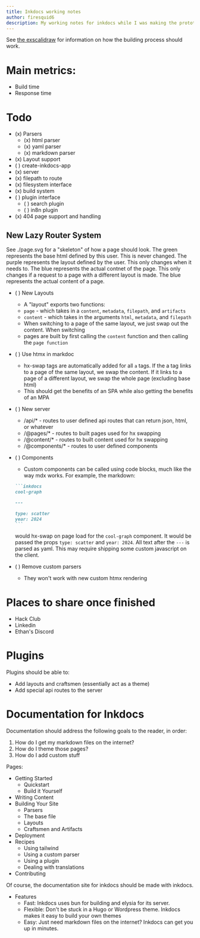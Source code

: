 ```yaml
---
title: Inkdocs working notes
author: firesquid6
description: My working notes for inkdocs while I was making the prototype and initial version of inkdocs.
---
```


See [the exscalidraw](https://excalidraw.com/#json=vLl1eq1dLLDo3hOySVoLH,SXJzVd3g2NH7nvJ8IWnngg) for information on how the building process should work.

# Main metrics:

- Build time
- Response time

# Todo

- (x) Parsers
  - (x) html parser
  - (x) yaml parser
  - (x) markdown parser
- (x) Layout support
- ( ) create-inkdocs-app
- (x) server
- (x) filepath to route
- (x) filesystem interface
- (x) build system
- ( ) plugin interface
  - ( ) search plugin
  - ( ) in8n plugin
- (x) 404 page support and handling

## New Lazy Router System

See ./page.svg for a "skeleton" of how a page should look. The green represents the base html defined by this user. This is never changed. The purple represents the layout defined by the user. This only changes when it needs to. The blue represents the actual contnet of the page. This only changes if a request to a page with a different layout is made. The blue represents the actual content of a page.

- ( ) New Layouts
  - A "layout" exports two functions:
  - `page` - which takes in a `content`, `metadata`, `filepath`, and `artifacts`
  - `content` - which takes in the arguments `html`, `metadata`, and `filepath`
  - When switching to a page of the same layout, we just swap out the content. When switching
  - pages are built by first calling the `content` function and then calling the `page function`
- ( ) Use htmx in markdoc
  - hx-swap tags are automatically added for all `a` tags. If the a tag links to a page of the same layout, we swap the content. If it links to a page of a different layout, we swap the whole page (excluding base html)
  - This should get the benefits of an SPA while also getting the benefits of an MPA
- ( ) New server
  - /api/\* - routes to user defined api routes that can return json, html, or whatever
  - /@pages/\* - routes to built pages used for hx swapping
  - /@content/\* - routes to built content used for hx swapping
  - /@components/\* - routes to user defined components
- ( ) Components

  - Custom components can be called using code blocks, much like the way mdx works. For example, the markdown:

  ````markdown
  ```inkdocs
  cool-graph

  ---

  type: scatter
  year: 2024
  ```
  ````

  would hx-swap on page load for the `cool-graph` component. It would be passed the props `type: scatter` and `year: 2024`. All text after the `---` is parsed as yaml. This may require shipping some custom javascript on the client.

- ( ) Remove custom parsers
  - They won't work with new custom htmx rendering

# Places to share once finished

- Hack Club
- Linkedin
- Ethan's Discord

# Plugins

Plugins should be able to:

- Add layouts and craftsmen (essentially act as a theme)
- Add special api routes to the server

# Documentation for Inkdocs

Documentation should address the following goals to the reader, in order:

1. How do I get my markdown files on the internet?
2. How do I theme those pages?
3. How do I add custom stuff

Pages:

- Getting Started
  - Quickstart
  - Build it Yourself
- Writing Content
- Building Your Site
  - Parsers
  - The base file
  - Layouts
  - Craftsmen and Artifacts
- Deployment
- Recipes
  - Using tailwind
  - Using a custom parser
  - Using a plugin
  - Dealing with translations
- Contributing

Of course, the documentation site for inkdocs should be made with inkdocs.

- Features
  - Fast: Inkdocs uses bun for building and elysia for its server.
  - Flexible: Don't be stuck in a Hugo or Wordpress theme. Inkdocs makes it easy to build your own themes
  - Easy: Just need markdown files on the internet? Inkdocs can get you up in minutes.
